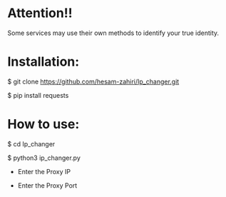 # Attention‼️

Some services may use their own methods to identify your true identity.

# Installation:

$ git clone https://github.com/hesam-zahiri/Ip_changer.git

$ pip install requests

# How to use:

$ cd Ip_changer

$ python3 ip_changer.py


- Enter the Proxy IP

- Enter the Proxy Port
